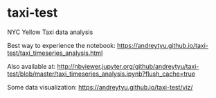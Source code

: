 # taxi-test
NYC Yellow Taxi data analysis

Best way to experience the notebook:
https://andreytyu.github.io/taxi-test/taxi_timeseries_analysis.html

Also available at:
http://nbviewer.jupyter.org/github/andreytyu/taxi-test/blob/master/taxi_timeseries_analysis.ipynb?flush_cache=true

Some data visualization:
https://andreytyu.github.io/taxi-test/viz/

